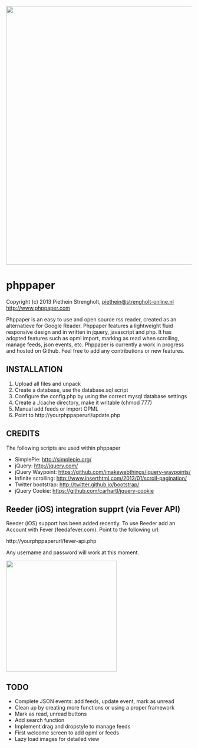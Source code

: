 <a href="http://www.phppaper.com">
  <img src="http://www.phppaper.com/wp-content/uploads/phppaper2.png" width="700px">
</a>

phppaper
=======

Copyright (c) 2013 Piethein Strengholt, piethein@strengholt-online.nl
http://www.phppaper.com

Phppaper is an easy to use and open source rss reader, created as an alternatieve for Google Reader.
Phppaper features a lightweight fluid responsive design and in written in jquery, javascript and php.
It has adopted features such as opml import, marking as read when scrolling, manage feeds, json events, etc.
Phppaper is currently a work in progress and hosted on Github. Feel free to add any contributions or new features.

INSTALLATION
------------

1. Upload all files and unpack
2. Create a database, use the database.sql script
3. Configure the config.php by using the correct mysql database settings
4. Create a ./cache directory, make it writable (chmod 777)
5. Manual add feeds or import OPML
6. Point to http://yourphppaperurl/update.php

CREDITS
-------

The following scripts are used within phppaper

* SimplePie: http://simplepie.org/
* jQuery: http://jquery.com/
* jQuery Waypoint: https://github.com/imakewebthings/jquery-waypoints/
* Infinite scrolling: http://www.inserthtml.com/2013/01/scroll-pagination/
* Twitter bootstrap: http://twitter.github.io/bootstrap/
* jQuery Cookie: https://github.com/carhartl/jquery-cookie

Reeder (iOS) integration supprt (via Fever API)
----

Reeder (iOS) support has been added recently. To use Reeder add an Account with Fever (feedafever.com). Point to the following url:

http://yourphppaperurl/fever-api.php

Any username and password will work at this moment.

<a href="http://www.phppaper.com">
  <img src="http://www.phppaper.com/wp-content/uploads/fever.png" width="300px">
</a>


TODO
----

* Complete JSON events: add feeds, update event, mark as unread
* Clean up by creating more functions or using a proper framework
* Mark as read, unread buttons
* Add search function
* Implement drag and dropstyle to manage feeds
* First welcome screen to add opml or feeds
* Lazy load images for detailed view
